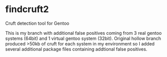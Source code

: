 findcruft2
==========

Cruft detection tool for Gentoo


This is my branch with additional false positives coming from 3 real gentoo systems (64bit) and 1 virtual gentoo system (32bit). Original hollow branch produced >50kb of cruft for each system in my environment so I added several additional package files containing addtional false positives.

